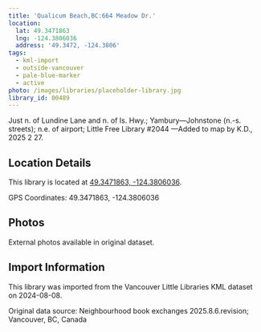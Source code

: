 ```yaml
---
title: 'Qualicum Beach,BC:664 Meadow Dr.'
location:
  lat: 49.3471863
  lng: -124.3806036
  address: '49.3472, -124.3806'
tags:
  - kml-import
  - outside-vancouver
  - pale-blue-marker
  - active
photo: /images/libraries/placeholder-library.jpg
library_id: 00489
---
```

Just n. of Lundine Lane and n. of Is. Hwy.; Yambury—Johnstone (n.-s. streets); n.e. of airport; Little Free Library #2044
—Added to map by K.D., 2025 2 27.

## Location Details

This library is located at [49.3471863, -124.3806036](https://www.google.com/maps?q=49.3471863,-124.3806036).

GPS Coordinates: 49.3471863, -124.3806036

## Photos

External photos available in original dataset.

## Import Information

This library was imported from the Vancouver Little Libraries KML dataset on 2024-08-08.

Original data source: Neighbourhood book exchanges 2025.8.6.revision; Vancouver, BC, Canada
